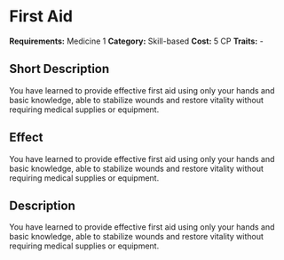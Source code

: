 # First Aid

**Requirements:** Medicine 1
**Category:** Skill-based
**Cost:** 5 CP
**Traits:** -


## Short Description
You have learned to provide effective first aid using only your hands and basic knowledge, able to stabilize wounds and restore vitality without requiring medical supplies or equipment.

## Effect
You have learned to provide effective first aid using only your hands and basic knowledge, able to stabilize wounds and restore vitality without requiring medical supplies or equipment.

## Description
You have learned to provide effective first aid using only your hands and basic knowledge, able to stabilize wounds and restore vitality without requiring medical supplies or equipment.